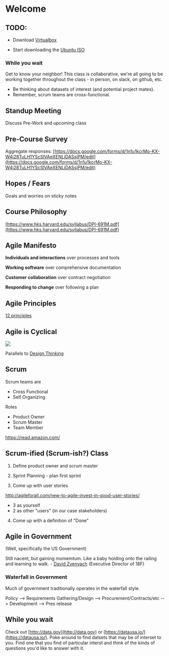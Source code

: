 # Welcome

## TODO:
* Download [Virtualbox](https://www.virtualbox.org/wiki/Downloads)

* Start downloading the [Ubuntu ISO](https://www.ubuntu.com/download/desktop)

### While you wait
Get to know your neighbor! This class is collaborative, we're all going to be working together throughout the class - in person, on slack, on github, etc.

* Be thinking about datasets of interest (and potential project mates).
* Remember, scrum teams are cross-functional.

## Standup Meeting
Discuss Pre-Work and upcoming class

## Pre-Course Survey

Aggregate responses:
[https://docs.google.com/forms/d/1n1u1kcrMo-KX-W4i28TuLH1YScSlVAeXENLjDASsjPM/edit](https://docs.google.com/forms/d/1n1u1kcrMo-KX-W4i28TuLH1YScSlVAeXENLjDASsjPM/edit)

## Hopes / Fears
Goals and worries on sticky notes

## Course Philosophy
[https://www.hks.harvard.edu/syllabus/DPI-691M.pdf](https://www.hks.harvard.edu/syllabus/DPI-691M.pdf)

## Agile Manifesto
**Individuals and interactions** over processes and tools

**Working software** over comprehensive documentation

**Customer collaboration** over contract negotiation

**Responding to change** over following a plan

## Agile Principles
[12 principles](https://www.agilealliance.org/agile101/12-principles-behind-the-agile-manifesto/)

## Agile is Cyclical
![](https://www.evernote.com/shard/s150/sh/638b2cde-a6b4-4e4b-a299-519096ac92eb/f49ab3ede265cff7/res/8ecec91f-add1-435e-91f9-79a5585e4ff0/skitch.jpg?resizeSmall&width=832)


Parallels to [Design Thinking](https://dschool.stanford.edu/groups/k12/wiki/17cff/Steps_in_a_Design_Thinking_Process.html)

## Scrum

Scrum teams are

* Cross Functional
* Self Organizing

Roles 

* Product Owner
* Scrum Master
* Team Member

https://read.amazon.com/

## Scrum-ified (Scrum-ish?) Class

1) Define product owner and scrum master

2) Sprint Planning - plan first sprint

3) Come up with user stories

http://agileforall.com/new-to-agile-invest-in-good-user-stories/

* 3 as yourself
* 2 as other "users" (in our case stakeholders)

4) Come up with a definition of "Done"

## Agile in Government
(Well, specifically the US Government)

Still nacent, but gaining momemtum. Like a baby holding onto the railing and learning to walk. -
[David Zvenyach](https://www.linkedin.com/in/vdavez) (Executive 
Director of 18F)

### Waterfall in Government

Much of government traditionally operates in the waterfall style. 

Policy --> Requirements Gathering/Design --> Procurement/Contracts/etc --> Development --> Pres release


## While you wait

Check out [http://data.gov](http://data.gov) or [https://datausa.io/](https://datausa.io/). Poke around to find datsets that may be of interset to you. Find one that you find of particular interst and think of the kinds of questions you'd like to answer with it.

